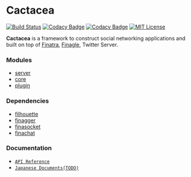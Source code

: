# Cactacea
[![Build Status](https://travis-ci.org/cactacea/backend.svg?branch=master)](https://travis-ci.org/cactacea/backend)
[![Codacy Badge](https://api.codacy.com/project/badge/Grade/3ccea187e3644f4d89666516b46bce67)](https://www.codacy.com/app/cactacea/backend?utm_source=github.com&amp;utm_medium=referral&amp;utm_content=cactacea/backend&amp;utm_campaign=Badge_Grade)
[![Codacy Badge](https://api.codacy.com/project/badge/Coverage/3ccea187e3644f4d89666516b46bce67)](https://www.codacy.com/app/cactacea/backend?utm_source=github.com&utm_medium=referral&utm_content=cactacea/backend&utm_campaign=Badge_Coverage)
[![MIT License](http://img.shields.io/badge/license-MIT-blue.svg?style=flat)](LICENSE)

**Cactacea** is a framework to construct social networking applications and built on top of [Finatra](https://twitter.github.io/finatra/), [Finagle](https://twitter.github.io/finagle/), Twitter Server.

### Modules
- [server](https://github.com/cactacea/backend/tree/master/server)
- [core](https://github.com/cactacea/backend/tree/master/core)
- [plugin](https://github.com/cactacea/backend/tree/master/plugin)

### Dependencies
- [filhouette](https://github.com/cactacea/backend/tree/master/libs/filhouette)
- [finagger](https://github.com/cactacea/backend/tree/master/libs/finagger)
- [finasocket](https://github.com/cactacea/backend/tree/master/libs/finasocket)
- [finachat](https://github.com/cactacea/backend/tree/master/libs/finachat)

### Documentation

- [`API Reference`](https://cactacea.github.io/backend/)
- [`Japanese Documents(TODO)`](https://cactacea.github.io/docs/)
